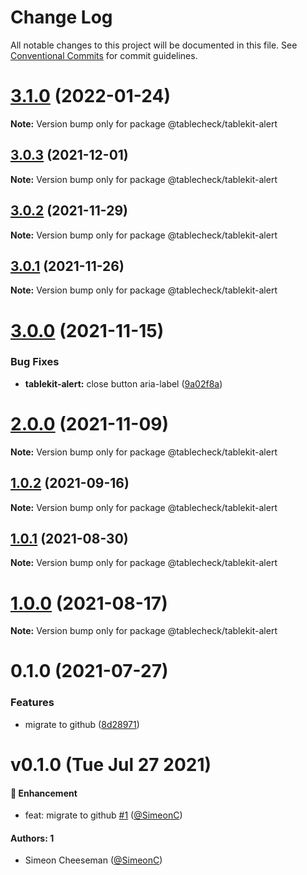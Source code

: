 # Change Log

All notable changes to this project will be documented in this file.
See [Conventional Commits](https://conventionalcommits.org) for commit guidelines.

# [3.1.0](https://github.com/tablecheck/tablekit/compare/@tablecheck/tablekit-alert@3.0.3...@tablecheck/tablekit-alert@3.1.0) (2022-01-24)

**Note:** Version bump only for package @tablecheck/tablekit-alert





## [3.0.3](https://github.com/tablecheck/tablekit/compare/@tablecheck/tablekit-alert@3.0.2...@tablecheck/tablekit-alert@3.0.3) (2021-12-01)

**Note:** Version bump only for package @tablecheck/tablekit-alert





## [3.0.2](https://github.com/tablecheck/tablekit/compare/@tablecheck/tablekit-alert@3.0.1...@tablecheck/tablekit-alert@3.0.2) (2021-11-29)

**Note:** Version bump only for package @tablecheck/tablekit-alert





## [3.0.1](https://github.com/tablecheck/tablekit/compare/@tablecheck/tablekit-alert@3.0.0...@tablecheck/tablekit-alert@3.0.1) (2021-11-26)

**Note:** Version bump only for package @tablecheck/tablekit-alert





# [3.0.0](https://github.com/tablecheck/tablekit/compare/@tablecheck/tablekit-alert@2.0.0...@tablecheck/tablekit-alert@3.0.0) (2021-11-15)


### Bug Fixes

* **tablekit-alert:** close button aria-label ([9a02f8a](https://github.com/tablecheck/tablekit/commit/9a02f8a1c575771ea091090ca30e07186392870f))





# [2.0.0](https://github.com/tablecheck/tablekit/compare/@tablecheck/tablekit-alert@1.0.2...@tablecheck/tablekit-alert@2.0.0) (2021-11-09)

**Note:** Version bump only for package @tablecheck/tablekit-alert





## [1.0.2](https://github.com/tablecheck/tablekit/compare/@tablecheck/tablekit-alert@1.0.1...@tablecheck/tablekit-alert@1.0.2) (2021-09-16)

**Note:** Version bump only for package @tablecheck/tablekit-alert





## [1.0.1](https://github.com/tablecheck/tablekit/compare/@tablecheck/tablekit-alert@1.0.0...@tablecheck/tablekit-alert@1.0.1) (2021-08-30)

**Note:** Version bump only for package @tablecheck/tablekit-alert





# [1.0.0](https://github.com/tablecheck/tablekit/compare/@tablecheck/tablekit-alert@0.1.0...@tablecheck/tablekit-alert@1.0.0) (2021-08-17)

**Note:** Version bump only for package @tablecheck/tablekit-alert





# 0.1.0 (2021-07-27)


### Features

* migrate to github ([8d28971](https://github.com/tablecheck/tablekit/commit/8d28971175010fcb2a3cd9c48a749e7af1bdc9f9))





# v0.1.0 (Tue Jul 27 2021)

#### 🚀 Enhancement

- feat: migrate to github [#1](https://github.com/tablecheck/tablekit/pull/1) ([@SimeonC](https://github.com/SimeonC))

#### Authors: 1

- Simeon Cheeseman ([@SimeonC](https://github.com/SimeonC))
